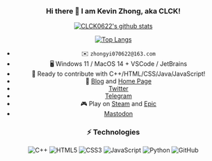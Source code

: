 <center>
  
### Hi there 👋 I am Kevin Zhong, aka CLCK!

[![CLCK0622's github stats](https://readme-stats.clckblog.space/api?username=CLCK0622&theme=buefy&count_private=true&show_icons=true&card_width=500&include_all_commits=true)](https://readme-stats.clckblog.space/)

[![Top Langs](https://readme-stats.clckblog.space/api/top-langs/?username=CLCK0622&langs_count=10&theme=buefy&custom_title=Kevin%20Zhong's%20Most%20Used%20Languages&layout=compact&card_width=450&hide=G-code,C,CMake,Makefile)](https://readme-stats.clckblog.space/)

* ✉️ `zhongyi070622@163.com`
* 🖥 Windows 11 / MacOS 14 + VSCode / JetBrains
* 🔨 Ready to contribute with C++/HTML/CSS/Java/JavaScript!
* 📝 [Blog](https://pages.clckblog.space) and [Home Page](https://www.clckblog.space)
* [Twitter](https://twitter.com/KevinZh19316459)
* [Telegram](https://t.me/CLCK0622)
* 🎮 Play on [Steam](https://steamcommunity.com/id/zhongyi070622/) and [Epic](https://store.epicgames.com/zh-CN/u/3e733c852de04da686cca0abf85adda7)
* <a rel="me" href="https://mstdn.social/@CLCK0622">Mastodon</a>

### ⚡ Technologies

![C++](https://img.shields.io/badge/-C++-00599C?style=flat-square&logo=c)
![HTML5](https://img.shields.io/badge/-HTML5-E34F26?style=flat-square&logo=html5&logoColor=white)
![CSS3](https://img.shields.io/badge/-CSS3-1572B6?style=flat-square&logo=css3)
![JavaScript](https://img.shields.io/badge/-JavaScript-black?style=flat-square&logo=javascript)
![Python](https://img.shields.io/badge/-Python-black?style=flat-square&logo=Python)
![GitHub](https://img.shields.io/badge/-GitHub-181717?style=flat-square&logo=github)

</center>
